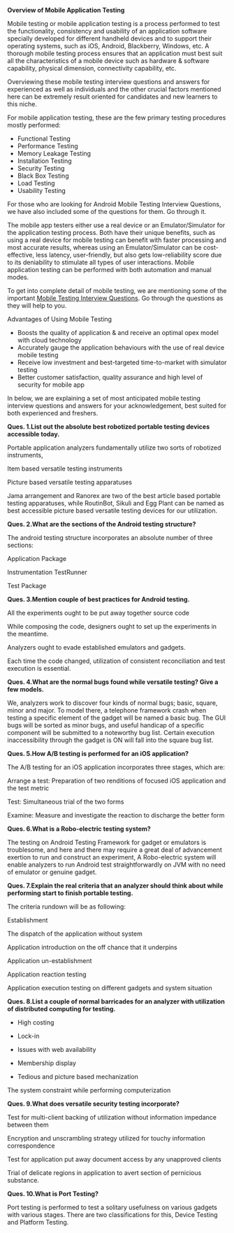 **Overview of Mobile Application Testing**

Mobile testing or mobile application testing is a process performed to test the functionality, consistency and usability of an application software specially developed for different handheld devices and to support their operating systems, such as iOS, Android, Blackberry, Windows, etc. A thorough mobile testing process ensures that an application must best suit all the characteristics of a mobile device such as hardware & software capability, physical dimension, connectivity capability, etc.

Overviewing these mobile testing interview questions and answers for experienced as well as individuals and the other crucial factors mentioned here can be extremely result oriented for candidates and new learners to this niche.

For mobile application testing, these are the few primary testing procedures mostly performed:

* Functional Testing
* Performance Testing
* Memory Leakage Testing
* Installation Testing
* Security Testing
* Black Box Testing
* Load Testing
* Usability Testing

For those who are looking for Android Mobile Testing Interview Questions, we have also included some of the questions for them. Go through it.

The mobile app testers either use a real device or an Emulator/Simulator for the application testing process. Both have their unique benefits, such as using a real device for mobile testing can benefit with faster processing and most accurate results, whereas using an Emulator/Simulator can be cost-effective, less latency, user-friendly, but also gets low-reliability score due to its deniability to stimulate all types of user interactions. Mobile application testing can be performed with both automation and manual modes.

To get into complete detail of mobile testing, we are mentioning some of the important [Mobile Testing Interview Questions](https://www.bestinterviewquestion.com/mobile-testing-interview-questions). Go through the questions as they will help to you.

Advantages of Using Mobile Testing

* Boosts the quality of application & and receive an optimal opex model with cloud technology
* Accurately gauge the application behaviours with the use of real device mobile testing
* Receive low investment and best-targeted time-to-market with simulator testing
* Better customer satisfaction, quality assurance and high level of security for mobile app

In below, we are explaining a set of most anticipated mobile testing interview questions and answers for your acknowledgement, best suited for both experienced and freshers.



**Ques. 1.List out the absolute best robotized portable testing devices accessible today.**

Portable application analyzers fundamentally utilize two sorts of robotized instruments, 

Item based versatile testing instruments 

Picture based versatile testing apparatuses 

Jama arrangement and Ranorex are two of the best article based portable testing apparatuses, while RoutinBot, Sikuli and Egg Plant can be named as best accessible picture based versatile testing devices for our utilization. 

**Ques. 2.What are the sections of the Android testing structure?**

The android testing structure incorporates an absolute number of three sections: 

Application Package 

Instrumentation TestRunner 

Test Package 

**Ques. 3.Mention couple of best practices for Android testing.**

All the experiments ought to be put away together source code 

While composing the code, designers ought to set up the experiments in the meantime. 

Analyzers ought to evade established emulators and gadgets. 

Each time the code changed, utilization of consistent reconciliation and test execution is essential. 

**Ques. 4.What are the normal bugs found while versatile testing? Give a few models.**

We, analyzers work to discover four kinds of normal bugs; basic, square, minor and major. To model there, a telephone framework crash when testing a specific element of the gadget will be named a basic bug. The GUI bugs will be sorted as minor bugs, and useful handicap of a specific component will be submitted to a noteworthy bug list. Certain execution inaccessibility through the gadget is ON will fall into the square bug list. 

**Ques. 5.How A/B testing is performed for an iOS application?**

The A/B testing for an iOS application incorporates three stages, which are: 

Arrange a test: Preparation of two renditions of focused iOS application and the test metric 

Test: Simultaneous trial of the two forms 

Examine: Measure and investigate the reaction to discharge the better form 

**Ques. 6.What is a Robo-electric testing system?**

The testing on Android Testing Framework for gadget or emulators is troublesome, and here and there may require a great deal of advancement exertion to run and construct an experiment, A Robo-electric system will enable analyzers to run Android test straightforwardly on JVM with no need of emulator or genuine gadget. 

**Ques. 7.Explain the real criteria that an analyzer should think about while performing start to finish portable testing.**

The criteria rundown will be as following: 

Establishment 

The dispatch of the application without system 

Application introduction on the off chance that it underpins 

Application un-establishment 

Application reaction testing 

Application execution testing on different gadgets and system situation 

**Ques. 8.List a couple of normal barricades for an analyzer with utilization of distributed computing for testing.** 

* High costing 

* Lock-in 

* Issues with web availability 

* Membership display 

* Tedious and picture based mechanization 

The system constraint while performing computerization 

**Ques. 9.What does versatile security testing incorporate?**

Test for multi-client backing of utilization without information impedance between them 

Encryption and unscrambling strategy utilized for touchy information correspondence 

Test for application put away document access by any unapproved clients 

Trial of delicate regions in application to avert section of pernicious substance. 

**Ques. 10.What is Port Testing?** 

Port testing is performed to test a solitary usefulness on various gadgets with various stages. There are two classifications for this, Device Testing and Platform Testing.